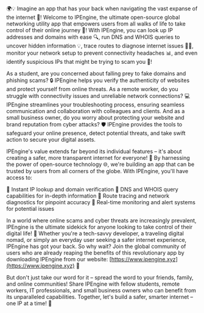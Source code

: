 🌍💡 Imagine an app that has your back when navigating the vast expanse of the internet 📡! Welcome to IPEngine, the ultimate open-source global networking utility app that empowers users from all walks of life to take control of their online journey 🚀! With IPEngine, you can look up IP addresses and domains with ease 🔍, run DNS and WHOIS queries to uncover hidden information 💡, trace routes to diagnose internet issues 👨‍💻, monitor your network setup to prevent connectivity headaches 📊, and even identify suspicious IPs that might be trying to scam you 🚫! 

As a student, are you concerned about falling prey to fake domains and phishing scams? 🔒 IPEngine helps you verify the authenticity of websites and protect yourself from online threats. As a remote worker, do you struggle with connectivity issues and unreliable network connections? 💻 IPEngine streamlines your troubleshooting process, ensuring seamless communication and collaboration with colleagues and clients. And as a small business owner, do you worry about protecting your website and brand reputation from cyber attacks? 🛡️ IPEngine provides the tools to safeguard your online presence, detect potential threats, and take swift action to secure your digital assets.

IPEngine's value extends far beyond its individual features – it's about creating a safer, more transparent internet for everyone! 👥 By harnessing the power of open-source technology 🌐, we're building an app that can be trusted by users from all corners of the globe. With IPEngine, you'll have access to:

🔹 Instant IP lookup and domain verification
🔹 DNS and WHOIS query capabilities for in-depth information
🔹 Route tracing and network diagnostics for pinpoint accuracy
🔹 Real-time monitoring and alert systems for potential issues

In a world where online scams and cyber threats are increasingly prevalent, IPEngine is the ultimate sidekick for anyone looking to take control of their digital life! 🤝 Whether you're a tech-savvy developer, a traveling digital nomad, or simply an everyday user seeking a safer internet experience, IPEngine has got your back. So why wait? Join the global community of users who are already reaping the benefits of this revolutionary app by downloading IPEngine from our website: [https://www.ipengine.xyz](https://www.ipengine.xyz) 📲

But don't just take our word for it – spread the word to your friends, family, and online communities! Share IPEngine with fellow students, remote workers, IT professionals, and small business owners who can benefit from its unparalleled capabilities. Together, let's build a safer, smarter internet – one IP at a time! 🌟